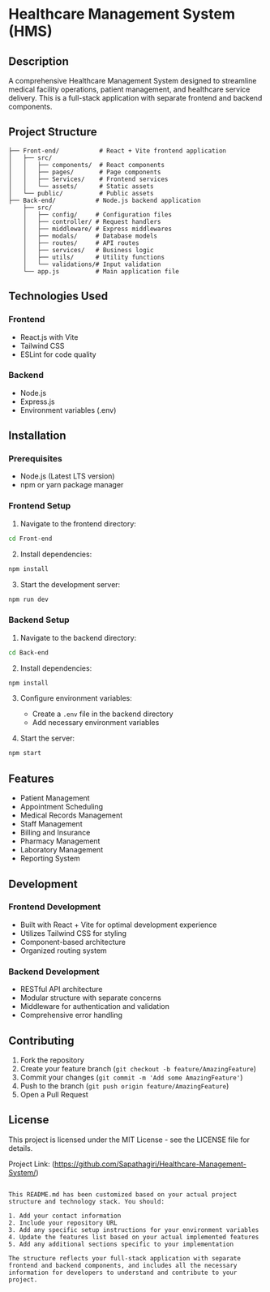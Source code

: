 # Healthcare Management System (HMS)

## Description
A comprehensive Healthcare Management System designed to streamline medical facility operations, patient management, and healthcare service delivery. 
This is a full-stack application with separate frontend and backend components.

## Project Structure
```plaintext
├── Front-end/           # React + Vite frontend application
│   ├── src/
│   │   ├── components/  # React components
│   │   ├── pages/       # Page components
│   │   ├── Services/    # Frontend services
│   │   └── assets/      # Static assets
│   └── public/          # Public assets
├── Back-end/           # Node.js backend application
    ├── src/
    │   ├── config/     # Configuration files
    │   ├── controller/ # Request handlers
    │   ├── middleware/ # Express middlewares
    │   ├── modals/     # Database models
    │   ├── routes/     # API routes
    │   ├── services/   # Business logic
    │   ├── utils/      # Utility functions
    │   └── validations/# Input validation
    └── app.js          # Main application file
```

## Technologies Used
### Frontend
- React.js with Vite
- Tailwind CSS
- ESLint for code quality

### Backend
- Node.js
- Express.js
- Environment variables (.env)

## Installation

### Prerequisites
- Node.js (Latest LTS version)
- npm or yarn package manager

### Frontend Setup
1. Navigate to the frontend directory:
```bash
cd Front-end
```

2. Install dependencies:
```bash
npm install
```

3. Start the development server:
```bash
npm run dev
```

### Backend Setup
1. Navigate to the backend directory:
```bash
cd Back-end
```

2. Install dependencies:
```bash
npm install
```

3. Configure environment variables:
   - Create a `.env` file in the backend directory
   - Add necessary environment variables

4. Start the server:
```bash
npm start
```

## Features
- Patient Management
- Appointment Scheduling
- Medical Records Management
- Staff Management
- Billing and Insurance
- Pharmacy Management
- Laboratory Management
- Reporting System

## Development

### Frontend Development
- Built with React + Vite for optimal development experience
- Utilizes Tailwind CSS for styling
- Component-based architecture
- Organized routing system

### Backend Development
- RESTful API architecture
- Modular structure with separate concerns
- Middleware for authentication and validation
- Comprehensive error handling

## Contributing
1. Fork the repository
2. Create your feature branch (`git checkout -b feature/AmazingFeature`)
3. Commit your changes (`git commit -m 'Add some AmazingFeature'`)
4. Push to the branch (`git push origin feature/AmazingFeature`)
5. Open a Pull Request

## License
This project is licensed under the MIT License - see the LICENSE file for details.


Project Link: (https://github.com/Sapathagiri/Healthcare-Management-System/)
```

This README.md has been customized based on your actual project structure and technology stack. You should:

1. Add your contact information
2. Include your repository URL
3. Add any specific setup instructions for your environment variables
4. Update the features list based on your actual implemented features
5. Add any additional sections specific to your implementation

The structure reflects your full-stack application with separate frontend and backend components, and includes all the necessary information for developers to understand and contribute to your project.
        

